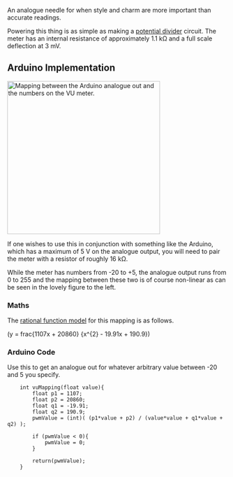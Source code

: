 An analogue needle for when style and charm are more important than accurate
readings.

Powering this thing is as simple as making a [potential divider] circuit. The
meter has an internal resistance of approximately 1.1 kΩ and a full scale
deflection at 3 mV.

Arduino Implementation
----------------------

<img src="http://wiki.farsetlabs.org.uk/w/images/f/fd/Vumeter_rationalfit.png" alt="Mapping between the Arduino analogue out and the numbers on the VU meter." style="width: 350px;"/>

If one wishes to use this in conjunction with something like the Arduino, which
has a maximum of 5 V on the analogue output, you will need to pair the meter
with a resistor of roughly 16 kΩ.

While the meter has numbers from -20 to +5, the analogue output runs from 0 to
255 and the mapping between these two is of course non-linear as can be seen in
the lovely figure to the left.

### Maths

The [rational function model] for this mapping is as follows.

(y = frac{1107x + 20860} {x^{2} - 19.91x + 190.9})

### Arduino Code

Use this to get an analogue out for whatever arbitrary value between -20 and 5
you specify.

``` {.C}
    int vuMapping(float value){
        float p1 = 1107;
        float p2 = 20860;
        float q1 = -19.91;
        float q2 = 190.9;
        pwmValue = (int)( (p1*value + p2) / (value*value + q1*value + q2) );

        if (pwmValue < 0){
            pwmValue = 0;
        }

        return(pwmValue);
    }
```

[potential divider]: http://en.wikipedia.org/wiki/Potential_divider
[rational function model]: http://en.wikipedia.org/wiki/Polynomial_and_rational_function_modeling#Rational_function_models

